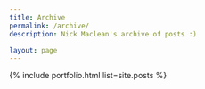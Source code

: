 ```yaml
---
title: Archive
permalink: /archive/
description: Nick Maclean's archive of posts :)

layout: page
---
```


{% include portfolio.html list=site.posts %}